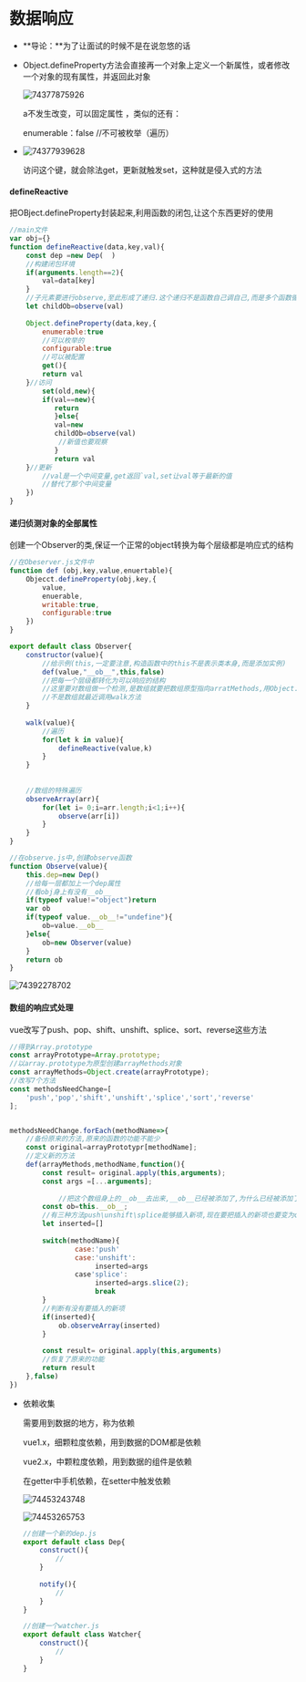 # 数据响应

- **导论：**为了让面试的时候不是在说忽悠的话

- Object.defineProperty方法会直接再一个对象上定义一个新属性，或者修改一个对象的现有属性，并返回此对象

  ![74377875926](C:\Users\zxh\Desktop\前端\vue源码\响应式原理.assets\1743778759269.png)

  a不发生改变，可以固定属性 ，类似的还有：

  enumerable：false  //不可被枚举（遍历）

- ![74377939628](C:\Users\zxh\Desktop\前端\vue源码\响应式原理.assets\1743779396282.png)

  访问这个键，就会除法get，更新就触发set，这种就是侵入式的方法

#### defineReactive

把OBject.defineProperty封装起来,利用函数的闭包,让这个东西更好的使用

```javascript
//main文件
var obj={}
function defineReactive(data,key,val){
    const dep =new Dep(  )
    //构建闭包环境
    if(arguments.length==2){
        val=data[key]
    }
    //子元素要进行observe,至此形成了递归.这个递归不是函数自己调自己,而是多个函数循环调用
    let childOb=observe(val)
    
    Object.defineProperty(data,key,{
        enumerable:true
        //可以枚举的 
        configurable:true
        //可以被配置
        get(){
        return val
    }//访问
        set(old,new){
        if(val==new){
           return
           }else{
           val=new
           childOb=observe(val)
            //新值也要观察
           }
           return val
    }//更新
        //val是一个中间变量,get返回`val,set让val等于最新的值
        //替代了那个中间变量
    })
}
```

####  递归侦测对象的全部属性

创建一个Observer的类,保证一个正常的object转换为每个层级都是响应式的结构

```javascript
//在Obeserver.js文件中
function def (obj,key,value,enuertable){
    Objecct.defineProperty(obj,key,{
        value,
        enuerable,
        writable:true,
        configurable:true
    })
}

export default class Observer{
    constructor(value){
        //给示例(this,一定要注意,构造函数中的this不是表示类本身,而是添加实例)
        def(value,"__ob__",this,false)
        //把每一个层级都转化为可以响应的结构
        //这里要对数组做一个检测,是数组就要把数组原型指向arratMethods,用Object.setPrototypeOf(value,arrayMethods)去更改数组的原型
        //不是数组就最近调用walk方法 
    }
    
    walk(value){
        //遍历
        for(let k in value){
            defineReactive(value,k)
        }
    }
    
    
    //数组的特殊遍历
    observeArray(arr){
        for(let i= 0;i=arr.length;i<1;i++){
            observe(arr[i])
        }
    }
}
```

```javascript
//在observe.js中,创建observe函数
function Observe(value){
    this.dep=new Dep()
    //给每一层都加上一个dep属性
    //看obj身上有没有__ob__ 
    if(typeof value!="object")return
    var ob
    if(typeof value.__ob__!="undefine"){
        ob=value.__ob__
    }else{
        ob=new Observer(value)
    }
    return ob
}
```

![74392278702](C:\Users\zxh\Desktop\前端\vue源码\响应式原理.assets\1743922787026.png)



####  数组的响应式处理

vue改写了push、pop、shift、unshift、splice、sort、reverse这些方法

```javascript
//得到Array.prototype
const arrayPrototype=Array.prototype;
//以array.prototype为原型创建arrayMethods对象
const arrayMethods=Object.create(arrayPrototype);
//改写7个方法
const methodsNeedChange=[
    'push','pop','shift','unshift','splice','sort','reverse'
];


methodsNeedChange.forEach(methodName=>{
    //备份原来的方法,原来的函数的功能不能少
    const original=arrayPrototypr[methodName];
    //定义新的方法
    def(arrayMethods,methodName,function(){
        const result= original.apply(this,arguments);
        const args =[...arguments];
        
            //把这个数组身上的__ob__去出来,__ob__已经被添加了,为什么已经被添加了?因为数组肯定不是最高层,比如obj.g属性是数组,obj不能是数组,第一次遍历obj这个对象的第一层的时候,已经给g属性(就算这个数组)添加了__ob__属性
        const ob=this.__ob__;
        //有三种方法push\unshift\splice能够插入新项,现在要把插入的新项也要变为observe的
        let inserted=[]
        
        switch(methodName){
                case:'push'
                case:'unshift':
                     inserted=args
                case'splice':
                     inserted=args.slice(2);
                     break
        }
        //判断有没有要插入的新项
        if(inserted){
            ob.observeArray(inserted)
        }
        
        const result= original.apply(this,arguments)
        //恢复了原来的功能
        return result
    },false)
})
```



- 依赖收集

  需要用到数据的地方，称为依赖

  vue1.x，细颗粒度依赖，用到数据的DOM都是依赖

  vue2.x，中颗粒度依赖，用到数据的组件是依赖

  在getter中手机依赖，在setter中触发依赖

  ![74453243748](C:\Users\zxh\Desktop\前端\vue源码\响应式原理.assets\1744532437485.png)

  ![74453265753](C:\Users\zxh\Desktop\前端\vue源码\响应式原理.assets\1744532657532.png)

  ```javascript
  //创建一个新的dep.js
  export default class Dep{
      construct(){
          //
      }
      
      notify(){
          //
      }
  }

  //创建一个watcher.js
  export default class Watcher{
      construct(){
          //
      }
  }
  ```

  ​











